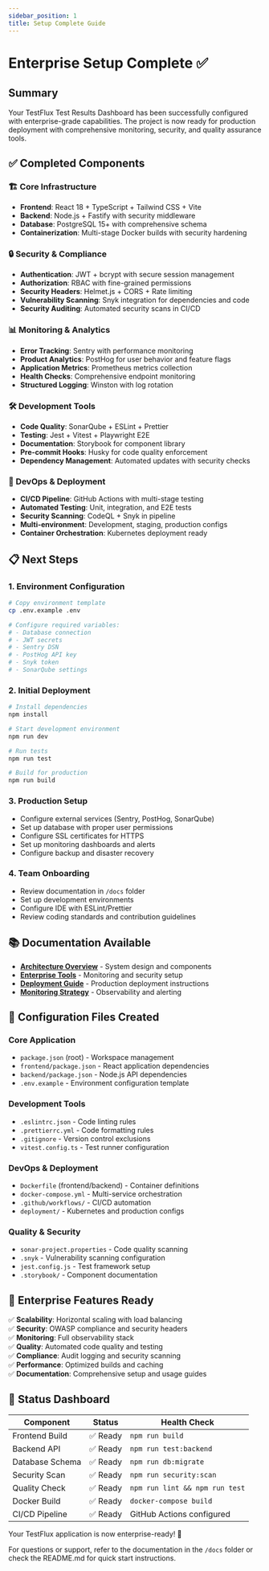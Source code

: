 ```yaml
---
sidebar_position: 1
title: Setup Complete Guide
---
```


# Enterprise Setup Complete ✅

## Summary

Your TestFlux Test Results Dashboard has been successfully configured with enterprise-grade capabilities. The project is now ready for production deployment with comprehensive monitoring, security, and quality assurance tools.

## ✅ Completed Components

### 🏗 Core Infrastructure
- **Frontend**: React 18 + TypeScript + Tailwind CSS + Vite
- **Backend**: Node.js + Fastify with security middleware
- **Database**: PostgreSQL 15+ with comprehensive schema
- **Containerization**: Multi-stage Docker builds with security hardening

### 🔒 Security & Compliance  
- **Authentication**: JWT + bcrypt with secure session management
- **Authorization**: RBAC with fine-grained permissions
- **Security Headers**: Helmet.js + CORS + Rate limiting
- **Vulnerability Scanning**: Snyk integration for dependencies and code
- **Security Auditing**: Automated security scans in CI/CD

### 📊 Monitoring & Analytics
- **Error Tracking**: Sentry with performance monitoring
- **Product Analytics**: PostHog for user behavior and feature flags
- **Application Metrics**: Prometheus metrics collection
- **Health Checks**: Comprehensive endpoint monitoring
- **Structured Logging**: Winston with log rotation

### 🛠 Development Tools
- **Code Quality**: SonarQube + ESLint + Prettier
- **Testing**: Jest + Vitest + Playwright E2E
- **Documentation**: Storybook for component library
- **Pre-commit Hooks**: Husky for code quality enforcement
- **Dependency Management**: Automated updates with security checks

### 🚀 DevOps & Deployment
- **CI/CD Pipeline**: GitHub Actions with multi-stage testing
- **Automated Testing**: Unit, integration, and E2E tests
- **Security Scanning**: CodeQL + Snyk in pipeline
- **Multi-environment**: Development, staging, production configs
- **Container Orchestration**: Kubernetes deployment ready

## 📋 Next Steps

### 1. Environment Configuration
```bash
# Copy environment template
cp .env.example .env

# Configure required variables:
# - Database connection
# - JWT secrets  
# - Sentry DSN
# - PostHog API key
# - Snyk token
# - SonarQube settings
```

### 2. Initial Deployment
```bash
# Install dependencies
npm install

# Start development environment
npm run dev

# Run tests
npm run test

# Build for production
npm run build
```

### 3. Production Setup
- Configure external services (Sentry, PostHog, SonarQube)
- Set up database with proper user permissions
- Configure SSL certificates for HTTPS
- Set up monitoring dashboards and alerts
- Configure backup and disaster recovery

### 4. Team Onboarding
- Review documentation in `/docs` folder
- Set up development environments
- Configure IDE with ESLint/Prettier
- Review coding standards and contribution guidelines

## 📚 Documentation Available

- **[Architecture Overview](./architecture.md)** - System design and components
- **[Enterprise Tools](./enterprise-tools.md)** - Monitoring and security setup
- **[Deployment Guide](./deployment.md)** - Production deployment instructions
- **[Monitoring Strategy](./monitoring.md)** - Observability and alerting

## 🔧 Configuration Files Created

### Core Application
- `package.json` (root) - Workspace management
- `frontend/package.json` - React application dependencies  
- `backend/package.json` - Node.js API dependencies
- `.env.example` - Environment configuration template

### Development Tools
- `.eslintrc.json` - Code linting rules
- `.prettierrc.yml` - Code formatting rules
- `.gitignore` - Version control exclusions
- `vitest.config.ts` - Test runner configuration

### DevOps & Deployment
- `Dockerfile` (frontend/backend) - Container definitions
- `docker-compose.yml` - Multi-service orchestration
- `.github/workflows/` - CI/CD automation
- `deployment/` - Kubernetes and production configs

### Quality & Security
- `sonar-project.properties` - Code quality scanning
- `.snyk` - Vulnerability scanning configuration  
- `jest.config.js` - Test framework setup
- `.storybook/` - Component documentation

## 🎯 Enterprise Features Ready

✅ **Scalability**: Horizontal scaling with load balancing  
✅ **Security**: OWASP compliance and security headers  
✅ **Monitoring**: Full observability stack  
✅ **Quality**: Automated code quality and testing  
✅ **Compliance**: Audit logging and security scanning  
✅ **Performance**: Optimized builds and caching  
✅ **Documentation**: Comprehensive setup and usage guides  

## 🚦 Status Dashboard

| Component | Status | Health Check |
|-----------|--------|--------------|
| Frontend Build | ✅ Ready | `npm run build` |
| Backend API | ✅ Ready | `npm run test:backend` |
| Database Schema | ✅ Ready | `npm run db:migrate` |
| Security Scan | ✅ Ready | `npm run security:scan` |
| Quality Check | ✅ Ready | `npm run lint && npm run test` |
| Docker Build | ✅ Ready | `docker-compose build` |
| CI/CD Pipeline | ✅ Ready | GitHub Actions configured |

Your TestFlux application is now enterprise-ready! 🎉

For questions or support, refer to the documentation in the `/docs` folder or check the README.md for quick start instructions.
